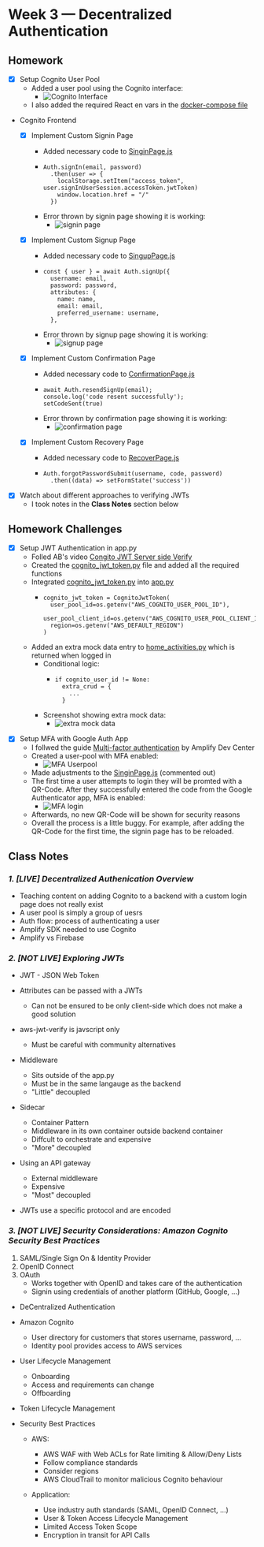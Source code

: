 # Week 3 — Decentralized Authentication


## Homework

- [x] Setup Cognito User Pool
  - Added a user pool using the Cognito interface:
    - ![Cognito Interface](./assets/week3/week3-user-pool.PNG)
  - I also added the required React en vars in the [docker-compose file](./../docker-compose.yml)
- Cognito Frontend
  - [x] Implement Custom Signin Page
    - Added necessary code to [SinginPage.js](./../frontend-react-js/src/components/../pages/SigninPage.js)
    - ```
      Auth.signIn(email, password)
        .then(user => {
          localStorage.setItem("access_token", user.signInUserSession.accessToken.jwtToken)
          window.location.href = "/"
        })
      ```
    - Error thrown by signin page showing it is working:
      - ![signin page](./assets/week3/week3-signin.PNG)

  - [x] Implement Custom Signup Page
    - Added necessary code to [SingupPage.js](./../frontend-react-js/src/components/../pages/SignupPage.js)
    - ```
      const { user } = await Auth.signUp({
        username: email,
        password: password,
        attributes: {
          name: name,
          email: email,
          preferred_username: username,
        },
      ```
    - Error thrown by signup page showing it is working:
      - ![signup page](./assets/week3/week3-signup.PNG)
  - [x] Implement Custom Confirmation Page
    - Added necessary code to [ConfirmationPage.js](./../frontend-react-js/src/components/../pages/ConfirmationPage.js.js) 
    - ```
      await Auth.resendSignUp(email);
      console.log('code resent successfully');
      setCodeSent(true)
      ```
    - Error thrown by confirmation page showing it is working:
      - ![confirmation page](./assets/week3/week3-confirm.PNG)
  
  - [x] Implement Custom Recovery Page
    - Added necessary code to [RecoverPage.js](./../frontend-react-js/src/components/../pages/RecoverPage.js)
    - ```
      Auth.forgotPasswordSubmit(username, code, password)
        .then((data) => setFormState('success'))
      ```
- [x] Watch about different approaches to verifying JWTs
  - I took notes in the **Class Notes**  section below

## Homework Challenges

- [x] Setup JWT Authentication in app.py
  - Folled AB's video [Congito JWT Server side Verify](https://www.youtube.com/watch?v=d079jccoG-M)
  - Created the [cognito_jwt_token.py](./../backend-flask/lib/cognito_jwt_token.py) file and added all the required functions
  - Integrated [cognito_jwt_token.py](./../backend-flask/lib/cognito_jwt_token.py) into [app.py](./../backend-flask/app.py)
    - ```
      cognito_jwt_token = CognitoJwtToken(
        user_pool_id=os.getenv("AWS_COGNITO_USER_POOL_ID"), 
        user_pool_client_id=os.getenv("AWS_COGNITO_USER_POOL_CLIENT_ID"),
        region=os.getenv("AWS_DEFAULT_REGION")
      )
      ```
  - Added an extra mock data entry to [home_activities.py](./../backend-flask/services/home_activities.py) which is returned when logged in
    - Conditional logic:
      - ```
        if cognito_user_id != None:
          extra_crud = {
            ...
          }
        ```
    - Screenshot showing extra mock data:
        - ![extra mock data](./assets/week3/week3-extra-data.PNG)
    
<!-- - [x] Setup JWT Authentication using middleware -->
 
- [x] Setup MFA with Google Auth App
  - I follwed the guide [Multi-factor authentication](https://docs.amplify.aws/lib/auth/mfa/q/platform/js/) by Amplify Dev Center
  - Created a user-pool with MFA enabled:
    - ![MFA Userpool](./assets/week3/week3-user-pool-mfa.PNG)
  - Made adjustments to the [SinginPage.js](./../frontend-react-js/src/pages/SigninPage.js) (commented out) 
  - The first time a user attempts to login they will be promted with a QR-Code. After they successfully entered the code from the Google Authenticator app, MFA is enabled:
    - ![MFA login](./assets/week3/week3-mfa.PNG)
  - Afterwards, no new QR-Code will be shown for security reasons 
  - Overall the process is a little buggy. For example, after adding the QR-Code for the first time, the signin page has to be reloaded. 





## Class Notes

### _1. [LIVE] Decentralized Authenication Overview_

- Teaching content on adding Cognito to a backend with a custom login page does not really exist 
- A user pool is simply a group of uesrs
- Auth flow: process of authenticating a user
- Amplify SDK needed to use Cognito
- Amplify vs Firebase

### _2. [NOT LIVE] Exploring JWTs_

- JWT - JSON Web Token

- Attributes can be passed with a JWTs
  - Can not be ensured to be only client-side which does not make a good solution

- aws-jwt-verify is javscript only
  - Must be careful with community alternatives

- Middleware
  - Sits outside of the app.py
  - Must be in the same langauge as the backend
  - "Little" decoupled 

- Sidecar
  - Container Pattern
  - Middleware in its own container outside backend container
  - Diffcult to orchestrate and expensive 
  - "More" decoupled 

- Using an API gateway
  - External middleware
  - Expensive
  - "Most" decoupled 

- JWTs use a specific protocol and are encoded 

### _3. [NOT LIVE] Security Considerations: Amazon Cognito Security Best Practices_

1. SAML/Single Sign On & Identity Provider
2. OpenID Connect
3. OAuth
    - Works together with OpenID and takes care of the authentication
    - Signin using credentials of another platform (GitHub, Google, ...)

- DeCentralized Authentication
- Amazon Cognito
  - User directory for customers that stores username, password, ...
  - Identity pool provides access to AWS services 

- User Lifecycle Management
  - Onboarding
  - Access and requirements can change
  - Offboarding

- Token Lifecycle Management

- Security Best Practices
  - AWS:
    - AWS WAF with Web ACLs for Rate limiting & Allow/Deny Lists
    - Follow compliance standards
    - Consider regions 
    - AWS CloudTrail to monitor malicious Cognito behaviour

  - Application:
    - Use industry auth standards (SAML, OpenID Connect, ...)
    - User & Token Access Lifecycle Management
    - Limited Access Token Scope
    - Encryption in transit for API Calls


